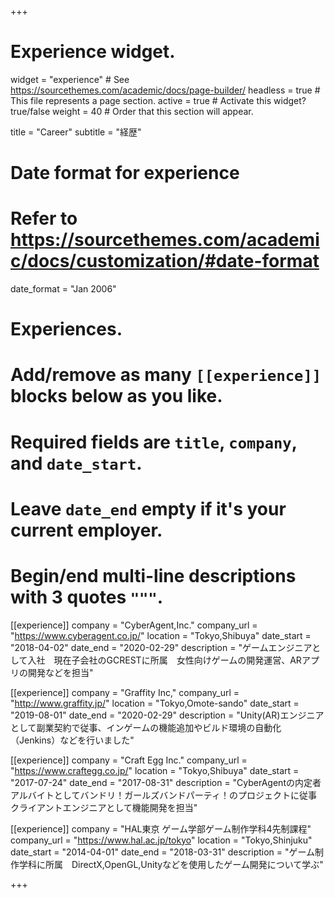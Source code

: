 +++
# Experience widget.
widget = "experience"  # See https://sourcethemes.com/academic/docs/page-builder/
headless = true  # This file represents a page section.
active = true  # Activate this widget? true/false
weight = 40  # Order that this section will appear.

title = "Career"
subtitle = "経歴"

# Date format for experience
#   Refer to https://sourcethemes.com/academic/docs/customization/#date-format
date_format = "Jan 2006"

# Experiences.
#   Add/remove as many `[[experience]]` blocks below as you like.
#   Required fields are `title`, `company`, and `date_start`.
#   Leave `date_end` empty if it's your current employer.
#   Begin/end multi-line descriptions with 3 quotes `"""`.
[[experience]]
company = "CyberAgent,Inc."
  company_url = "https://www.cyberagent.co.jp/"
  location = "Tokyo,Shibuya"
  date_start = "2018-04-02"
  date_end = "2020-02-29"
  description = "ゲームエンジニアとして入社　現在子会社のGCRESTに所属　女性向けゲームの開発運営、ARアプリの開発などを担当"
  
  [[experience]]
  company = "Graffity Inc,"
  company_url = "http://www.graffity.jp/"
  location = "Tokyo,Omote-sando"
  date_start = "2019-08-01"
  date_end = "2020-02-29"
  description = "Unity(AR)エンジニアとして副業契約で従事、インゲームの機能追加やビルド環境の自動化（Jenkins）などを行いました"
    
  [[experience]]
  company = "Craft Egg Inc."
    company_url = "https://www.craftegg.co.jp/"
    location = "Tokyo,Shibuya"
    date_start = "2017-07-24"
    date_end = "2017-08-31"
    description = "CyberAgentの内定者アルバイトとしてバンドリ！ガールズバンドパーティ！のプロジェクトに従事　クライアントエンジニアとして機能開発を担当"

[[experience]]
  company = "HAL東京 ゲーム学部ゲーム制作学科4先制課程"
  company_url = "https://www.hal.ac.jp/tokyo"
  location = "Tokyo,Shinjuku"
  date_start = "2014-04-01"
  date_end = "2018-03-31"
  description = "ゲーム制作学科に所属　DirectX,OpenGL,Unityなどを使用したゲーム開発について学ぶ"

+++
